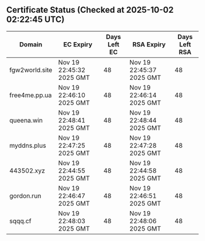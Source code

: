 ## Certificate Status (Checked at 2025-10-02 02:22:45 UTC)
| Domain | EC Expiry | Days Left EC | RSA Expiry | Days Left RSA |
|--------|-----------|-------------|------------|--------------|
| fgw2world.site | Nov 19 22:45:32 2025 GMT | 48 | Nov 19 22:45:37 2025 GMT | 48 |
| free4me.pp.ua | Nov 19 22:46:10 2025 GMT | 48 | Nov 19 22:46:14 2025 GMT | 48 |
| queena.win | Nov 19 22:48:41 2025 GMT | 48 | Nov 19 22:48:44 2025 GMT | 48 |
| myddns.plus | Nov 19 22:47:25 2025 GMT | 48 | Nov 19 22:47:28 2025 GMT | 48 |
| 443502.xyz | Nov 19 22:44:55 2025 GMT | 48 | Nov 19 22:44:58 2025 GMT | 48 |
| gordon.run | Nov 19 22:46:47 2025 GMT | 48 | Nov 19 22:46:51 2025 GMT | 48 |
| sqqq.cf | Nov 19 22:48:03 2025 GMT | 48 | Nov 19 22:48:06 2025 GMT | 48 |
